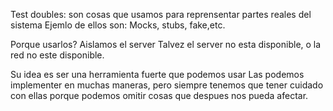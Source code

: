 
Test doubles: son cosas que usamos para reprensentar partes reales del sistema
Ejemlo de ellos son:
Mocks, stubs, fake,etc.

Porque usarlos?
Aislamos el server
Talvez el server no esta disponible, o la red no este disponible.

Su idea es ser una herramienta fuerte que podemos usar
Las podemos implementer en muchas maneras, pero siempre tenemos que tener cuidado con ellas porque podemos omitir cosas que despues nos pueda afectar.



